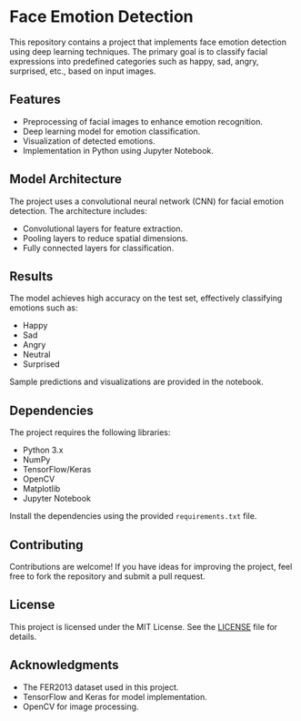 # Face Emotion Detection

This repository contains a project that implements face emotion detection using deep learning techniques. The primary goal is to classify facial expressions into predefined categories such as happy, sad, angry, surprised, etc., based on input images.

## Features

- Preprocessing of facial images to enhance emotion recognition.
- Deep learning model for emotion classification.
- Visualization of detected emotions.
- Implementation in Python using Jupyter Notebook.


## Model Architecture

The project uses a convolutional neural network (CNN) for facial emotion detection. The architecture includes:

- Convolutional layers for feature extraction.
- Pooling layers to reduce spatial dimensions.
- Fully connected layers for classification.

## Results

The model achieves high accuracy on the test set, effectively classifying emotions such as:

- Happy
- Sad
- Angry
- Neutral
- Surprised

Sample predictions and visualizations are provided in the notebook.

## Dependencies

The project requires the following libraries:

- Python 3.x
- NumPy
- TensorFlow/Keras
- OpenCV
- Matplotlib
- Jupyter Notebook

Install the dependencies using the provided `requirements.txt` file.

## Contributing

Contributions are welcome! If you have ideas for improving the project, feel free to fork the repository and submit a pull request.

## License

This project is licensed under the MIT License. See the [LICENSE](LICENSE) file for details.

## Acknowledgments

- The FER2013 dataset used in this project.
- TensorFlow and Keras for model implementation.
- OpenCV for image processing.


